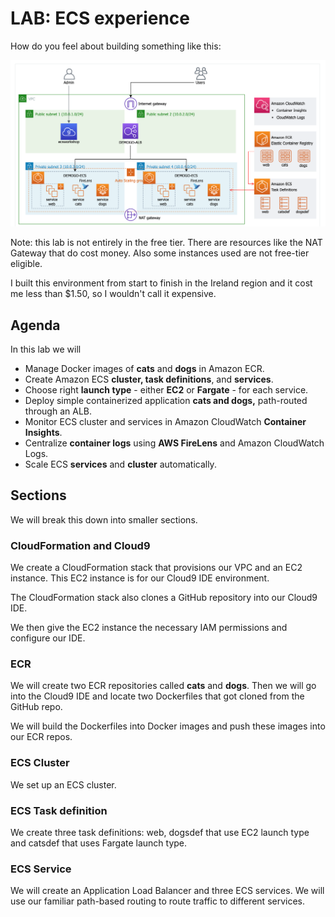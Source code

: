 # LAB: ECS experience

How do you feel about building something like this:

![](<../../../../.gitbook/assets/image (384).png>)

Note: this lab is not entirely in the free tier. There are resources like the NAT Gateway that do cost money. Also some instances used are not free-tier eligible.

I built this environment from start to finish in the Ireland region and it cost me less than $1.50, so I wouldn't call it expensive.&#x20;

## Agenda

In this lab we will&#x20;

* Manage Docker images of **cats** and **dogs** in Amazon ECR.
* Create Amazon ECS **cluster, task definitions**, and **services**.
* Choose right **launch type** - either **EC2** or **Fargate** - for each service.
* Deploy simple containerized application **cats and dogs,** path-routed through an ALB.
* Monitor ECS cluster and services in Amazon CloudWatch **Container Insights**.
* Centralize **container logs** using **AWS FireLens** and Amazon CloudWatch Logs.
* Scale ECS **services** and **cluster** automatically.

## Sections

We will break this down into smaller sections.

### CloudFormation and Cloud9

We create a CloudFormation stack that provisions our VPC and an EC2 instance. This EC2 instance is for our Cloud9 IDE environment.&#x20;

The CloudFormation stack also clones a GitHub repository into our Cloud9 IDE.

We then give the EC2 instance the necessary IAM permissions and configure our IDE.

### ECR

We will create two ECR repositories called **cats** and **dogs**. Then we will go into the Cloud9 IDE and locate two Dockerfiles that got cloned from the GitHub repo.&#x20;

We will build the Dockerfiles into Docker images and push these images into our ECR repos.&#x20;

### ECS Cluster

We set up an ECS cluster.&#x20;

### ECS Task definition

We create three task definitions: web, dogsdef that use EC2 launch type and catsdef that uses Fargate launch type.&#x20;

### ECS Service

We will create an Application Load Balancer and three ECS services. We will use our familiar path-based routing to route traffic to different services.&#x20;

